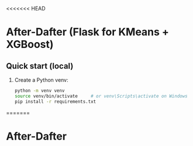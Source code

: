 <<<<<<< HEAD
# After-Dafter (Flask  for KMeans + XGBoost)

## Quick start (local)
1. Create a Python venv:
   ```bash
   python -m venv venv
   source venv/bin/activate     # or venv\Scripts\activate on Windows
   pip install -r requirements.txt
=======
# After-Dafter
>>>>>>> 

